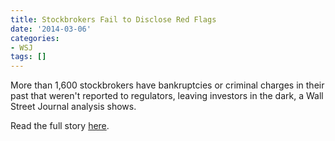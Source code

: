 ```yaml
---
title: Stockbrokers Fail to Disclose Red Flags
date: '2014-03-06'
categories:
- WSJ
tags: []
---
```

More than 1,600 stockbrokers have bankruptcies or criminal charges in their past that weren't reported to regulators, leaving investors in the dark, a Wall Street Journal analysis shows.

Read the full story [here](https://www.wsj.com/articles/no-headline-available-1394061989).